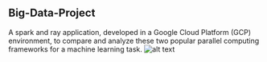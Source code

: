 ## Big-Data-Project
A spark and ray application, developed in a Google Cloud Platform (GCP) environment, to compare and analyze these two popular parallel computing frameworks for a machine learning task. 
![alt text](https://github.com/tommasomartinelli/BigData/img/spark-logo.png?raw=true)

